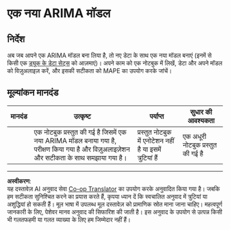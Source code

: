<!--
CO_OP_TRANSLATOR_METADATA:
{
  "original_hash": "1c814013e10866dfd92cdb32caaae3ac",
  "translation_date": "2025-09-03T22:46:41+00:00",
  "source_file": "7-TimeSeries/2-ARIMA/assignment.md",
  "language_code": "hi"
}
-->
# एक नया ARIMA मॉडल

## निर्देश

अब जब आपने एक ARIMA मॉडल बना लिया है, तो नए डेटा के साथ एक नया मॉडल बनाएं (इनमें से किसी एक [ड्यूक के डेटा सेट्स](http://www2.stat.duke.edu/~mw/ts_data_sets.html) को आज़माएं)। अपने काम को एक नोटबुक में लिखें, डेटा और अपने मॉडल को विज़ुअलाइज़ करें, और इसकी सटीकता को MAPE का उपयोग करके जांचें।

## मूल्यांकन मानदंड

| मानदंड | उत्कृष्ट                                                                                                           | पर्याप्त                                                 | सुधार की आवश्यकता                   |
| -------- | ------------------------------------------------------------------------------------------------------------------- | -------------------------------------------------------- | ----------------------------------- |
|          | एक नोटबुक प्रस्तुत की गई है जिसमें एक नया ARIMA मॉडल बनाया गया है, परीक्षण किया गया है और विज़ुअलाइज़ेशन और सटीकता के साथ समझाया गया है। | प्रस्तुत नोटबुक में एनोटेशन नहीं है या इसमें त्रुटियां हैं | एक अधूरी नोटबुक प्रस्तुत की गई है |

---

**अस्वीकरण**:  
यह दस्तावेज़ AI अनुवाद सेवा [Co-op Translator](https://github.com/Azure/co-op-translator) का उपयोग करके अनुवादित किया गया है। जबकि हम सटीकता सुनिश्चित करने का प्रयास करते हैं, कृपया ध्यान दें कि स्वचालित अनुवाद में त्रुटियां या अशुद्धियां हो सकती हैं। मूल भाषा में उपलब्ध मूल दस्तावेज़ को प्रामाणिक स्रोत माना जाना चाहिए। महत्वपूर्ण जानकारी के लिए, पेशेवर मानव अनुवाद की सिफारिश की जाती है। इस अनुवाद के उपयोग से उत्पन्न किसी भी गलतफहमी या गलत व्याख्या के लिए हम जिम्मेदार नहीं हैं।